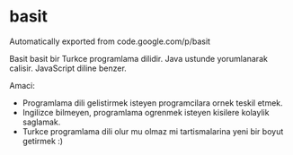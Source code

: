 # basit
Automatically exported from code.google.com/p/basit

Basit basit bir Turkce programlama dilidir. Java ustunde yorumlanarak calisir. JavaScript diline benzer.

Amaci:
* Programlama dili gelistirmek isteyen programcilara ornek teskil etmek.
* Ingilizce bilmeyen, programlama ogrenmek isteyen kisilere kolaylik saglamak.
* Turkce programlama dili olur mu olmaz mi tartismalarina yeni bir boyut getirmek :)
